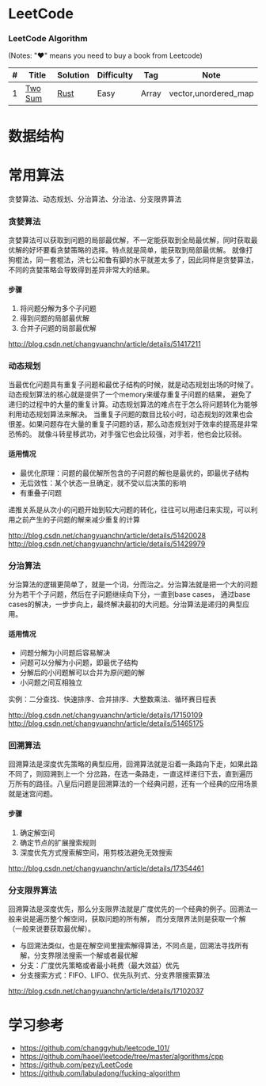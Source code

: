 LeetCode
========

### LeetCode Algorithm

(Notes: "&hearts;" means you need to buy a book from Leetcode)


| # | Title | Solution                         | Difficulty | Tag | Note |
|---| ----- |----------------------------------| ---------- | --- | --- |
|1|[Two Sum](https://leetcode.com/problems/two-sum/) | [Rust](./src/two_sum.rs) |Easy|Array| vector,unordered_map |

# 数据结构



# 常用算法

贪婪算法、动态规划、分治算法、分治法、分支限界算法

### 贪婪算法

贪婪算法可以获取到问题的局部最优解，不一定能获取到全局最优解，同时获取最优解的好坏要看贪婪策略的选择。特点就是简单，能获取到局部最优解。
就像打狗棍法，同一套棍法，洪七公和鲁有脚的水平就差太多了，因此同样是贪婪算法，不同的贪婪策略会导致得到差异非常大的结果。

#### 步骤
1. 将问题分解为多个子问题
2. 得到问题的局部最优解
3. 合并子问题的局部最优解

http://blog.csdn.net/changyuanchn/article/details/51417211

### 动态规划

当最优化问题具有重复子问题和最优子结构的时候，就是动态规划出场的时候了。动态规划算法的核心就是提供了一个memory来缓存重复子问题的结果，
避免了递归的过程中的大量的重复计算。动态规划算法的难点在于怎么将问题转化为能够利用动态规划算法来解决。
当重复子问题的数目比较小时，动态规划的效果也会很差。如果问题存在大量的重复子问题的话，那么动态规划对于效率的提高是非常恐怖的。
就像斗转星移武功，对手强它也会比较强，对手若，他也会比较弱。

#### 适用情况
* 最优化原理：问题的最优解所包含的子问题的解也是最优的，即最优子结构
* 无后效性：某个状态一旦确定，就不受以后决策的影响
* 有重叠子问题

递推关系是从次小的问题开始到较大问题的转化，往往可以用递归来实现，可以利用之前产生的子问题的解来减少重复的计算


http://blog.csdn.net/changyuanchn/article/details/51420028
http://blog.csdn.net/changyuanchn/article/details/51429979

### 分治算法

分治算法的逻辑更简单了，就是一个词，分而治之。分治算法就是把一个大的问题分为若干个子问题，然后在子问题继续向下分，一直到base cases，
通过base cases的解决，一步步向上，最终解决最初的大问题。分治算法是递归的典型应用。

#### 适用情况
* 问题分解为小问题后容易解决
* 问题可以分解为小问题，即最优子结构
* 分解后的小问题解可以合并为原问题的解
* 小问题之间互相独立

实例：二分查找、快速排序、合并排序、大整数乘法、循环赛日程表

http://blog.csdn.net/changyuanchn/article/details/17150109
http://blog.csdn.net/changyuanchn/article/details/51465175

### 回溯算法

回溯算法是深度优先策略的典型应用，回溯算法就是沿着一条路向下走，如果此路不同了，则回溯到上一个
分岔路，在选一条路走，一直这样递归下去，直到遍历万所有的路径。八皇后问题是回溯算法的一个经典问题，还有一个经典的应用场景就是迷宫问题。

#### 步骤
1. 确定解空间
2. 确定节点的扩展搜索规则
3. 深度优先方式搜索解空间，用剪枝法避免无效搜索

http://blog.csdn.net/changyuanchn/article/details/17354461

### 分支限界算法

回溯算法是深度优先，那么分支限界法就是广度优先的一个经典的例子。回溯法一般来说是遍历整个解空间，获取问题的所有解，
而分支限界法则是获取一个解（一般来说要获取最优解）。

* 与回溯法类似，也是在解空间里搜索解得算法，不同点是，回溯法寻找所有解，分支界限法搜索一个解或者最优解
* 分支：广度优先策略或者最小耗费（最大效益）优先
* 分支搜索方式：FIFO、LIFO、优先队列式、分支界限搜索算法

http://blog.csdn.net/changyuanchn/article/details/17102037

# 学习参考
* https://github.com/changgyhub/leetcode_101/
* https://github.com/haoel/leetcode/tree/master/algorithms/cpp
* https://github.com/pezy/LeetCode
* https://github.com/labuladong/fucking-algorithm
